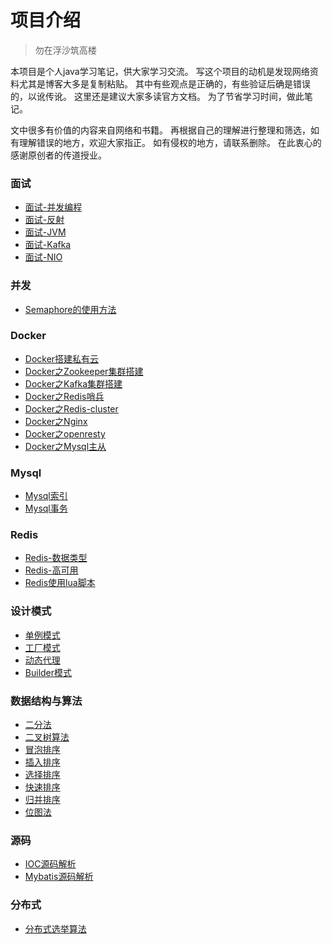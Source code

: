 # 项目介绍

> 勿在浮沙筑高楼

本项目是个人java学习笔记，供大家学习交流。
写这个项目的动机是发现网络资料尤其是博客大多是复制粘贴。
其中有些观点是正确的，有些验证后确是错误的，以讹传讹。
这里还是建议大家多读官方文档。
为了节省学习时间，做此笔记。

文中很多有价值的内容来自网络和书籍。
再根据自己的理解进行整理和筛选，如有理解错误的地方，欢迎大家指正。
如有侵权的地方，请联系删除。
在此衷心的感谢原创者的传道授业。

### 面试

* [面试-并发编程](note/面试-并发编程.md)
* [面试-反射](note/反射.md)
* [面试-JVM](note/深入理解java虚拟机.md)
* [面试-Kafka](note/Kafka.md)
* [面试-NIO](note/NIO的理解.md)

### 并发

- [Semaphore的使用方法](note/Semaphore的使用方法.md)

### Docker

* [Docker搭建私有云](note/Docker搭建私有云.md)
* [Docker之Zookeeper集群搭建](note/Docker之Zookeeper集群搭建.md)
* [Docker之Kafka集群搭建](note/Docker之Kafka集群搭建.md)
* [Docker之Redis哨兵](note/Docker之Redis哨兵.md)
* [Docker之Redis-cluster](note/Docker之Redis-cluster.md)
* [Docker之Nginx](note/Docker之Nginx.md)
* [Docker之openresty](note/Docker之openresty.md)
* [Docker之Mysql主从](note/Docker之Mysql主从.md)

### Mysql

* [Mysql索引](note/mysql索引.md)
* [Mysql事务](note/mysql事务.md)

### Redis

* [Redis-数据类型](note/Redis-数据类型.md)
* [Redis-高可用](note/Redis高可用.md)
* [Redis使用lua脚本](note/Redis使用lua脚本.md)

### 设计模式

* [单例模式](note/设计模式-单例.md)
* [工厂模式](note/工厂模式.md)
* [动态代理](note/动态代理.md)
* [Builder模式](note/Builder.md)

### 数据结构与算法

* [二分法](note/二分法.md)
* [二叉树算法](note/二叉树算法.md)
* [冒泡排序](note/冒泡排序.md)
* [插入排序](note/插入排序.md)
* [选择排序](note/选择排序.md)
* [快速排序](note/快速排序.md)
* [归并排序](note/归并排序.md)
* [位图法](note/位图法.md)

### 源码

* [IOC源码解析](note/IOC源码解析.md)
* [Mybatis源码解析](note/Mybatis源码解析.md)



### 分布式

- [分布式选举算法](note/分布式选举算法.md)









